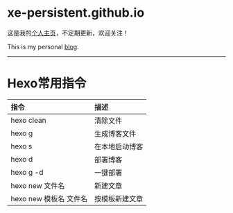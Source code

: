 # xe-persistent.github.io
这是我的[个人主页](https://www.dongzhenxian.com)，不定期更新，欢迎关注！

This is my personal [blog](https://www.dongzhenxian.com).

---

# Hexo常用指令
| 指令               | 描述      |
|:-----------------|:--------|
| hexo clean       | 清除文件    |
| hexo g           | 生成博客文件  |
| hexo s           | 在本地启动博客 |
| hexo d           | 部署博客    |
| hexo g -d        | 一键部署    |
| hexo new 文件名     | 新建文章    |
| hexo new 模板名 文件名 | 按模板新建文章 |

